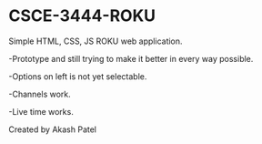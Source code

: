 # CSCE-3444-ROKU
Simple HTML, CSS, JS ROKU web application.


-Prototype and still trying to make it better in every way possible.

-Options on left is not yet selectable.

-Channels work.

-Live time works.


Created by Akash Patel
